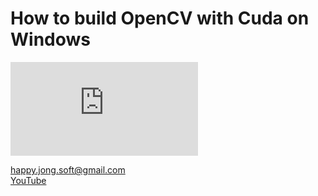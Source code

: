# How to build OpenCV with Cuda on Windows

  
<object data="https://docs.google.com/gview?url=https://raw.githubusercontent.com/happyjongsoft/OpenCVBuildWithCuda/27769a152148f22c2bebda8b4d8626c3d217edf7/Build_Opencv_for_Windows_with_CUDA.pdf&embedded=true" width="1000" height="1000" type='application/pdf'></object>

<embed src="https://docs.google.com/gview?url=https://raw.githubusercontent.com/happyjongsoft/OpenCVBuildWithCuda/27769a152148f22c2bebda8b4d8626c3d217edf7/Build_Opencv_for_Windows_with_CUDA.pdf&embedded=true"></embed>


[happy.jong.soft@gmail.com](mailto:happy.jong.soft@gmail.com) \
[YouTube](https://www.youtube.com/channel/UCzcpR2jPKBYXvKFp6kBMdGA)
